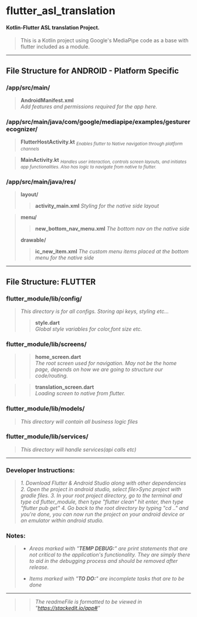 

  
  
# flutter_asl_translation  
  
#### Kotlin-Flutter ASL translation Project.  
>This is a Kotlin project using Google's MediaPipe code as a base with flutter included as a module.  
 ___
 ## File Structure for ANDROID - Platform Specific  
  
### /app/src/main/  
>**AndroidManifest.xml**  
>_Add features and permissions required for the app here._  
  
### /app/src/main/java/com/google/mediapipe/examples/gesturerecognizer/  
>**FlutterHostActivity.kt** <sub>_Enables flutter to Native navigation through platform channels_</sub>  
  
>**MainActivity.kt** <sub> _Handles user interaction, controls screen layouts, and initiates app functionalities. Also has logic to navigate from native to flutter._</sub>  
  
### /app/src/main/java/res/  
>**layout/** 
>>**activity_main.xml**
>_Styling for the native side layout_

>**menu/** 
>>**new_bottom_nav_menu.xml**
>_The bottom nav on the native side_
>
>**drawable/**  
>>**ic_new_item.xml**
>_The custom menu items placed at the bottom menu for the native side_
  
  
 ___
 ## File Structure:  FLUTTER  
  
### flutter_module/lib/config/  
> _This directory is for all configs. Storing api keys, styling etc..._  
>>**style.dart**  
>_Global style variables for color,font size etc._  
  
### flutter_module/lib/screens/  
>>**home_screen.dart**  
_The root screen used for navigation. May not be the home page, depends on how we are going to structure our code/routing._  
  
>>**translation_screen.dart**  
_Loading screen to native from flutter._  
  
### flutter_module/lib/models/  
>_This directory will contain all business logic files_  
  
  
### flutter_module/lib/services/  
>_This directory will handle services(api calls etc)_  
  
  
 ___
 ### Developer Instructions:
 >_1. Download Flutter & Android Studio along with other dependencies_
 >_2. Open the project in android studio, select file>Sync project with gradle files._
 >_3. In your root project directory, go to the terminal and type cd flutter_module, then type "flutter clean" hit enter, then type "flutter pub get"_
 >_4. Go back to the root directory by typing "cd .." and you're done, you can now run the project on your android device or an emulator within android studio._

 ### Notes:  
>* _Areas marked with "**TEMP DEBUG:**" are print statements that are not critical to the application's functionality. They are simply there to aid in the debugging process and should be removed after release._  
>  
>* _Items marked with "**TO DO:**" are incomplete tasks that are to be done_  
___  

> > _The readmeFile is formatted to be viewed in "https://stackedit.io/app#"_
